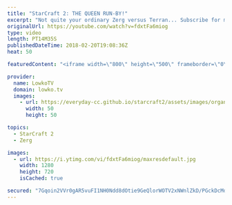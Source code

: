 ```yaml
---
title: "StarCraft 2: THE QUEEN RUN-BY!"
excerpt: "Not quite your ordinary Zerg versus Terran... Subscribe for more videos: http://lowko.tv/youtube The Zerg... Mothership?! https://goo.gl/bZtVFG  A really fun match of Silver League Zerg versus Terran. The Terran decided to take a page out of the Protoss book of cheese and try it for himself. The Zerg"
originalUrl: https://youtube.com/watch?v=fdxtFa6miog
type: video
length: PT14M35S
publishedDateTime: 2018-02-20T19:08:36Z
heat: 50

featuredContent: "<iframe width=\"800\" height=\"500\" frameborder=\"0\" src=\"https://www.youtube.com/embed/fdxtFa6miog\" allow=\"accelerometer; autoplay; encrypted-media; gyroscope; picture-in-picture\" allowfullscreen></iframe>"

provider:
  name: LowkoTV
  domain: lowko.tv
  images:
    - url: https://everyday-cc.github.io/starcraft2/assets/images/organizations/lowko.tv-50x50.jpg
      width: 50
      height: 50

topics:
  - StarCraft 2
  - Zerg

images:
  - url: https://i.ytimg.com/vi/fdxtFa6miog/maxresdefault.jpg
    width: 1280
    height: 720
    isCached: true

secured: "7Gqoin2VVr0gAR5vuFI1NH0Ndd8dOtie9GeQlorWOTV2xNWnlZkD/PGckDcMdOQ5rvHiKgJDF9DPwrX5+G7stBLXWOtRbgkvbGls0jJH49T83MaE9YDgqBWAv9mwHrvlpN2AJ02QAAwKOCSYmB07VjhBhJSCz+Rx+P9Q/Tcp0G6L3Of1iAR2tfZlduAUVGUqS5GCGPWnMuFmvXt/7Lagw+c5fvGEWhT1FR2kzgqnVSyJeHFjxx7YnDn28ax6JYaDuPRlFuf3wUSJ875/5tNw/wwbPMhjmZ5y6sM+BvAqkUFM4/lq9VJ9uhstTtWvMy8vfgTz/GO8ZuX+3dWf9eIm7C9SlYnfDzthqtQ5ONZY+dW4wzk/cNrUkLMd23XP4ferQiVcCughf3H8iT2+f3UREaiUVwtxU2DVPqljHJFf64I=;mIiUtvvmgmLwWQPO2NMihg=="
---
```


